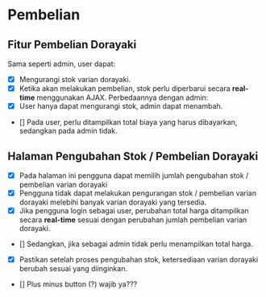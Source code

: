 # Pembelian

## Fitur Pembelian Dorayaki
Sama seperti admin, user dapat:
- [x] Mengurangi stok varian dorayaki.
- [x] Ketika akan melakukan pembelian, stok perlu diperbarui secara **real-time** menggunakan AJAX.
Perbedaannya dengan admin:
- [x] User hanya dapat mengurangi stok, admin dapat menambah.
- [] Pada user, perlu ditampilkan total biaya yang harus dibayarkan, sedangkan pada admin tidak.

## Halaman Pengubahan Stok / Pembelian Dorayaki
- [x] Pada halaman ini pengguna dapat memilih jumlah pengubahan stok / pembelian varian dorayaki
- [x] Pengguna tidak dapat melakukan pengurangan stok / pembelian varian dorayaki melebihi banyak varian dorayaki yang tersedia.
- [x] Jika pengguna login sebagai user, perubahan total harga ditampilkan secara **real-time** sesuai dengan perubahan jumlah pembelian varian dorayaki. 
- [] Sedangkan, jika sebagai admin tidak perlu menampilkan total harga.
- [x] Pastikan setelah proses pengubahan stok, ketersediaan varian dorayaki berubah sesuai yang diinginkan.
- [] Plus minus button (?) wajib ya???